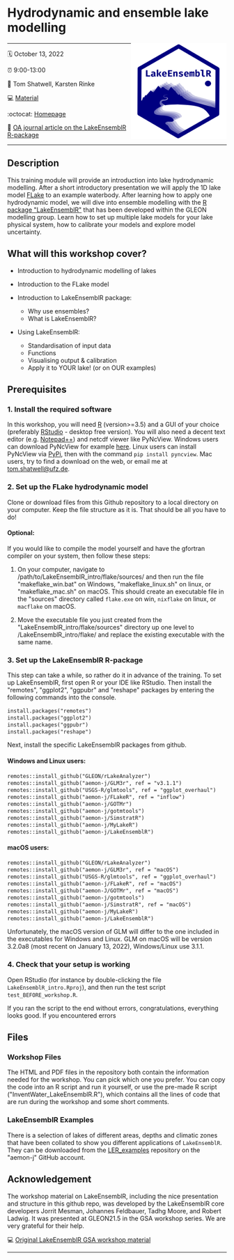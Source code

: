 # Hydrodynamic and ensemble lake modelling

<a href="url"><img src="logo.png" align="right" height="220" width="220"/></a>

------------------------------------------------------------------------

:spiral_calendar: October 13, 2022

:alarm_clock: 9:00-13:00 

:busts_in_silhouette: Tom Shatwell, Karsten Rinke 

:computer: [Material](https://github.com/shatwell/LakeEnsemblR_intro)

:octocat: [Homepage](https://github.com/aemon-j/LakeEnsemblR)

:page_facing_up: [OA journal article on the LakeEnsemblR R-package](https://doi.org/10.1016/j.envsoft.2021.105101)


------------------------------------------------------------------------

## Description

This training module will provide an introduction into lake 
hydrodynamic modelling. After a short introductory presentation 
we will apply the 1D lake model [FLake](http://www.flake.igb-berlin.de/)
to an example waterbody. After learning how to apply one hydrodynamic model, 
we will dive into ensemble modelling with the [R package
"LakeEnsemblR"](https://github.com/aemon-j/LakeEnsemblR) that has been
developed within the GLEON modelling group. Learn how to set up multiple
lake models for your lake physical system, how to calibrate your models
and explore model uncertainty. 


## What will this workshop cover?

* Introduction to hydrodynamic modelling of lakes

* Introduction to the FLake model

* Introduction to LakeEnsemblR package: 
    - Why use ensembles? 
    - What is LakeEnsemblR?

* Using LakeEnsemblR: 
    - Standardisation of input data 
    - Functions 
    - Visualising output & calibration 
    - Apply it to YOUR lake! (or on OUR examples)

## Prerequisites

### 1. Install the required software

In this workshop, you will need [R](https://www.r-project.org/) (version>=3.5) and a GUI of your choice (preferably
[RStudio](https://www.rstudio.com/products/rstudio/download/) - desktop
free version). You will also need a decent text editor (e.g.
[Notepad++](https://notepad-plus-plus.org/downloads/)) and netcdf viewer
like PyNcView. Windows users can download PyNcView for example
[here](https://getwinpcsoft.com/PyNcView-2257247/). Linux users can
install PyNcView via [PyPi](https://pypi.python.org/pypi), then with the
command ```pip install pyncview```. Mac users, try to find a download on the web, or email me
at tom.shatwell@ufz.de.

### 2. Set up the FLake hydrodynamic model

Clone or download files from this Github repository to a local directory on your computer. 
Keep the file structure as it is. That should be all you have to do! 

#### Optional: 
If you would like to compile the model yourself and have the gfortran compiler on your system,
then follow these steps:

  1. On your computer, navigate to /path/to/LakeEnsemblR_intro/flake/sources/ and then
    run the file "makeflake_win.bat" on Windows, "makeflake_linux.sh" on linux, or "makeflake_mac.sh" on macOS. 
    This should create an executable file in the "sources" directory called ```flake.exe``` on win, 
    ```nixflake``` on linux, or ```macflake``` on macOS.
    
  2. Move the executable file you just created from the "LakeEnsemblR_intro/flake/sources" directory 
  up one level to /LakeEnsemblR_intro/flake/ and replace the existing executable with the same name.


### 3. Set up the LakeEnsemblR R-package 

This step can take a while, so rather do it in advance of the training. 
To set up LakeEnsemblR, first open R or your IDE like RStudio. Then install the "remotes", "ggplot2", "ggpubr" and "reshape" 
packages by entering the following commands into the console.
```
install.packages("remotes")
install.packages("ggplot2")
install.packages("ggpubr")
install.packages("reshape")
```
Next, install the specific LakeEnsemblR packages from github. 

#### Windows and Linux users:
```
remotes::install_github("GLEON/rLakeAnalyzer")
remotes::install_github("aemon-j/GLM3r", ref = "v3.1.1")
remotes::install_github("USGS-R/glmtools", ref = "ggplot_overhaul")
remotes::install_github("aemon-j/FLakeR", ref = "inflow")
remotes::install_github("aemon-j/GOTMr")
remotes::install_github("aemon-j/gotmtools")
remotes::install_github("aemon-j/SimstratR")
remotes::install_github("aemon-j/MyLakeR")
remotes::install_github("aemon-j/LakeEnsemblR")
```


#### macOS users:
```
remotes::install_github("GLEON/rLakeAnalyzer")
remotes::install_github("aemon-j/GLM3r", ref = "macOS")
remotes::install_github("USGS-R/glmtools", ref = "ggplot_overhaul")
remotes::install_github("aemon-j/FLakeR", ref = "macOS")
remotes::install_github("aemon-J/GOTMr", ref = "macOS")
remotes::install_github("aemon-j/gotmtools")
remotes::install_github("aemon-j/SimstratR", ref = "macOS")
remotes::install_github("aemon-j/MyLakeR")
remotes::install_github("aemon-j/LakeEnsemblR")
```

Unfortunately, the macOS version of GLM will differ to the one included in the executables for Windows and Linux. GLM on macOS will be version 3.2.0a8 (most recent on January 13, 2022), Windows/Linux use 3.1.1.


### 4. Check that your setup is working

Open RStudio (for instance by double-clicking the file ```LakeEnsemblR_intro.Rproj```), 
and then run the test script ```test_BEFORE_workshop.R```.

If you ran the script to the end without errors, congratulations, everything looks good.
If you encountered errors

## Files

### Workshop Files 

The HTML and PDF files in the repository both
contain the information needed for the workshop. You can pick which one
you prefer. You can copy the code into an R script and run it yourself,
or use the pre-made R script ("InventWater_LakeEnsemblR.R"), which
contains all the lines of code that are run during the workshop and some
short comments.

### LakeEnsemblR Examples 

There is a selection of lakes of different
areas, depths and climatic zones that have been collated to show you
different applications of ```LakeEnsemblR```. They can be downloaded from
the [LER_examples](https://github.com/aemon-j/LER_examples) repository
on the "aemon-j" GitHub account.


## Acknowledgement

The workshop material on LakeEnsemblR, including the nice presentation and structure
in this github repo, was developed by the LakeEnsemblR core
developers Jorrit Mesman, Johannes Feldbauer, Tadhg Moore, and Robert
Ladwig. It was presented at GLEON21.5 in the GSA workshop series. We are
very grateful for their help. 

:computer: [Original LakeEnsemblR GSA workshop material](https://github.com/shatwell/LakeEnsemblR_intro)



------------------------------------------------------------------------
